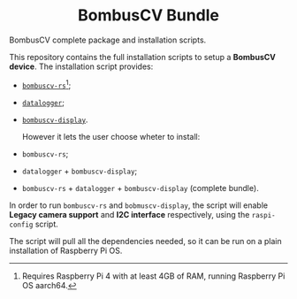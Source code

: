 <div align="center">
  <h1 align="center">BombusCV Bundle</h1>
</div>

BombusCV complete package and installation scripts.

This repository contains the full installation scripts to setup a **BombusCV
device**. The installation script provides:

- [`bombuscv-rs`](https://github.com/marcoradocchia/bombuscv-rs)[^1];
- [`datalogger`](https://github.com/marcoradocchia/datalogger);
- [`bombuscv-display`](https://github.com/marcoradocchia/bombuscv-display).

  However it lets the user choose wheter to install:

- `bombuscv-rs`;
- `datalogger` + `bombuscv-display`;
- `bombuscv-rs` + `datalogger` + `bombuscv-display` (complete bundle).

In order to run `bombuscv-rs` and `bobmuscv-display`, the script will enable
**Legacy camera support** and **I2C interface** respectively, using the
`raspi-config` script.

The script will pull all the dependencies needed, so it can be run on a plain
installation of Raspberry Pi OS.

[^1]: Requires Raspberry Pi 4 with at least 4GB of RAM, running Raspberry Pi OS aarch64.
